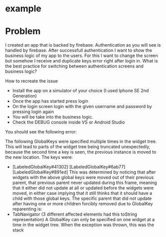 # example

# Problem
I created an app that is backed by firebase. Authentication as you will see is handled by firebase.
After successfull authentication I want to show the business logic of my app to the users.
For this I want to change the screen but somehow I receive and duplicate keys error right after login in.
What is the best practice for switching between authentication screens and business logic?


How to recreate the issue
- Install the app on a simulator of your choice (I used Iphone SE 2nd Generation)
- Once the app has started press login 
- On the login screen login with the given username and password by pressing login again
- You will be take into the business logic.
- Check the DEBUG console inside VS or Android Studio 


You should see the following error:

The following GlobalKeys were specified multiple times in the widget tree. This will lead to parts of the widget tree being truncated unexpectedly, because the second time a key is seen, the previous instance is moved to the new location. The keys were:
- [LabeledGlobalKey<NavigatorState>#41302]
  [LabeledGlobalKey<NavigatorState>#6ab77]
  [LabeledGlobalKey<NavigatorState>#891ed]
This was determined by noticing that after widgets with the above global keys were moved out of their previous parent, that previous parent never updated during this frame, meaning that it either did not update at all or updated before the widgets were moved, in either case implying that it still thinks that it should have a child with those global keys.
The specific parent that did not update after having one or more children forcibly removed due to GlobalKey reparenting is:
- TabNavigator (3 different affected elements had this toString representation)
A GlobalKey can only be specified on one widget at a time in the widget tree.
When the exception was thrown, this was the stack

